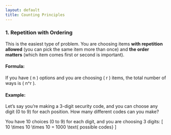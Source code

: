```yaml
---
layout: default
title: Counting Principles
---
```


### 1. **Repetition with Ordering**
This is the easiest type of problem. You are choosing items **with repetition allowed** (you can pick the same item more than once) and **the order matters** (which item comes first or second is important).

#### Formula:
If you have \( n \) options and you are choosing \( r \) items, the total number of ways is \( n^r \).

#### Example:
Let’s say you’re making a 3-digit security code, and you can choose any digit (0 to 9) for each position. How many different codes can you make?

You have 10 choices (0 to 9) for each digit, and you are choosing 3 digits:
\[
10 \times 10 \times 10 = 1000 \text{ possible codes}
\]
